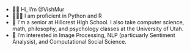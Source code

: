 - 👋🏾 Hi, I’m @VishMur
- 👨🏾‍💻 I am proficient in Python and R
- 🏫 I'm a senior at Hillcrest High School. I also take computer science, math, philosophy, and psychology classes at the University of Utah.
- 🤔 I’m interested in Image Processing, NLP (particuarly Sentiment Analysis), and Computational Social Science.
<!---
VishMur/VishMur is a ✨ special ✨ repository because its `README.md` (this file) appears on your GitHub profile.
You can click the Preview link to take a look at your changes.
--->
